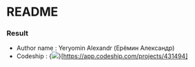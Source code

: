 # README #


### Result ###

* Author name : Yeryomin Alexandr (Ерёмин Александр)
* Codeship : {<img src="https://app.codeship.com/projects/8b29ff49-10fd-4198-ab26-e59141adc8e5/status?branch=master" />}[https://app.codeship.com/projects/431494]

